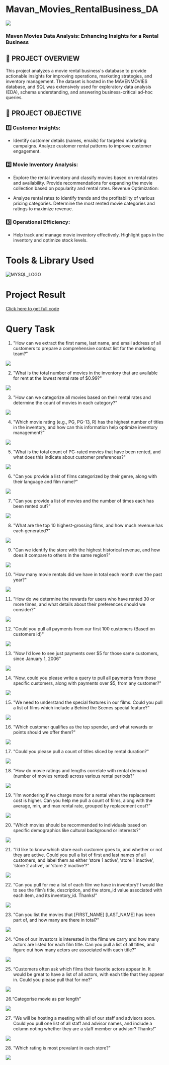 # Mavan_Movies_RentalBusiness_DA
![](blockbuster-video.jpg)

### Maven Movies Data Analysis: Enhancing Insights for a Rental Business

## 📌 PROJECT OVERVIEW

This project analyzes a movie rental business's database to provide actionable insights for improving operations, marketing strategies, and inventory management. The dataset is hosted in the MAVENMOVIES database, and SQL was extensively used for exploratory data analysis (EDA), schema understanding, and answering business-critical ad-hoc queries.

## 🎯 PROJECT OBJECTIVE
### 1️⃣ Customer Insights:
- Identify customer details (names, emails) for targeted marketing campaigns. Analyze customer rental patterns to improve customer engagement.

### 2️⃣ Movie Inventory Analysis:
- Explore the rental inventory and classify movies based on rental rates and availability. Provide recommendations for expanding the movie collection based on popularity and rental rates. Revenue Optimization:

- Analyze rental rates to identify trends and the profitability of various pricing categories. Determine the most rented movie categories and ratings to maximize revenue.

### 3️⃣ Operational Efficiency:
- Help track and manage movie inventory effectively. Highlight gaps in the inventory and optimize stock levels.

# Tools & Library Used
![MYSQL_LOGO](Image[Output]/mysql_img.png)


# Project Result

[Click here to get full code](https://github.com/MaithiliGajbhiye/Maven_Movies_Rental_Business_DA/blob/main/MOVIES_RENTAL_CODE.sql)

# Query Task

1. "How can we extract the first name, last name, and email address of all customers to prepare a comprehensive contact list for the marketing team?"


![](Image[Output]/Email.png)


2. "What is the total number of movies in the inventory that are available for rent at the lowest rental rate of $0.99?"


![](Image[Output]/Cheapest_Rental.png)


3. "How can we categorize all movies based on their rental rates and determine the count of movies in each category?"


![](Image[Output]/Total_No_Of_Movies.png)


4. "Which movie rating (e.g., PG, PG-13, R) has the highest number of titles in the inventory, and how can this information help optimize inventory management?"


![](Image[Output]/Rating_wise_count.png)


5. "What is the total count of PG-rated movies that have been rented, and what does this indicate about customer preferences?"


![](Image[Output]/Total_Films.png)

6. "Can you provide a list of films categorized by their genre, along with their language and film name?"


![](Image[Output]/TLC.png)

7. "Can you provide a list of movies and the number of times each has been rented out?"


![](Image[Output]/Popularity.png)

8. "What are the top 10 highest-grossing films, and how much revenue has each generated?"


![](Image[Output]/Revenue.png)

9. "Can we identify the store with the highest historical revenue, and how does it compare to others in the same region?"


![](Image[Output]/Most_Revenue.png)

10. "How many movie rentals did we have in total each month over the past year?"


![](Image[Output]/Rentals_permonth.png)

11. "How do we determine the rewards for users who have rented 30 or more times, and what details about their preferences should we consider?"


![](Image[Output]/Reward_via_phone.png)

12. "Could you pull all payments from our first 100 customers (Based on customers id)"


![](Image[Output]/First_100_Customer_Payment.png)

13. "Now I’d love to see just payments over $5 for those same customers, since January 1, 2006"


![](Image[Output]/JAN_06_2006.png)

14. "Now, could you please write a query to pull all payments from those specific customers, along with payments over $5, from any customer?"


![](Image[Output]/Payments_Over_$5.png)

15. "We need to understand the special features in our films. Could you pull a list of films which include a Behind the Scenes special feature?"


![](Image[Output]/BTS.png)

16. "Which customer qualifies as the top spender, and what rewards or points should we offer them?"


![](Image[Output]/Most_Spendings.png)

17. "Could you please pull a count of titles sliced by rental duration?"


![](Image[Output]/Sliced_By_Rental_Rate.png)

18. "How do movie ratings and lengths correlate with rental demand (number of movies rented) across various rental periods?"


![](Image[Output]/Cheapest_Rental.png)

19. "I’m wondering if we charge more for a rental when the replacement cost is higher. Can you help me pull a count of films, along with the average, min, and max rental rate, grouped by replacement cost?"


![](Image[Output]/Min_Max_Avg.png)

20. "Which movies should be recommended to individuals based on specific demographics like cultural background or interests?"


![](Image[Output]/For_Recommedation.png)

21. “I’d like to know which store each customer goes to, and whether or not they are active. Could you pull a list of first and last names of all customers, and label them as either ‘store 1 active’, ‘store 1 inactive’, ‘store 2 active’, or ‘store 2 inactive’?”


![](Image[Output]/Active_store.png)

22. “Can you pull for me a list of each film we have in inventory? I would like to see the film’s title, description, and the store_id value associated with each item, and its inventory_id. Thanks!”


![](Image[Output]/Films_In_Inventory.png)

23. "Can you list the movies that [FIRST_NAME] [LAST_NAME] has been part of, and how many are there in total?"


![](Image[Output]/No_Of_Films_By_Actor.png)

24. “One of our investors is interested in the films we carry and how many actors are listed for each film title. Can you pull a list of all titles, and figure out how many actors are associated with each title?”


![](Image[Output]/Actor_Associated_With_Title.png)

25. “Customers often ask which films their favorite actors appear in. It would be great to have a list of all actors, with each title that they appear in. Could you please pull that for me?” 


![](Image[Output]/Films_In_Inventory.png)

26.“Categorise movie as per length”


![](Image[Output]/Bucket.png)

27.  “We will be hosting a meeting with all of our staff and advisors soon. Could you pull one list of all staff and advisor names, and include a column noting whether they are a staff member or advisor? Thanks!”


![](Image[Output]/Union.png)

28. "Which rating is most prevalant in each store?"


![](Image[Output]/Prevalent_Rating.png)


 
